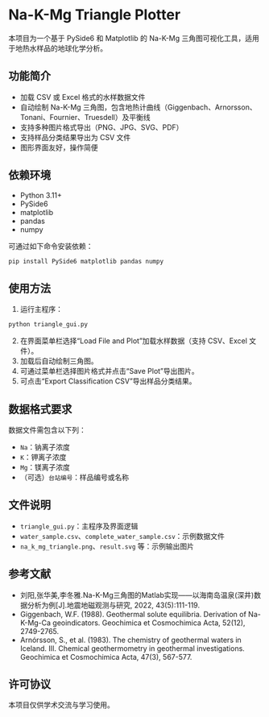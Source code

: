 # Na-K-Mg Triangle Plotter

本项目为一个基于 PySide6 和 Matplotlib 的 Na-K-Mg 三角图可视化工具，适用于地热水样品的地球化学分析。

## 功能简介
- 加载 CSV 或 Excel 格式的水样数据文件
- 自动绘制 Na-K-Mg 三角图，包含地热计曲线（Giggenbach、Arnorsson、Tonani、Fournier、Truesdell）及平衡线
- 支持多种图片格式导出（PNG、JPG、SVG、PDF）
- 支持样品分类结果导出为 CSV 文件
- 图形界面友好，操作简便

## 依赖环境
- Python 3.11+
- PySide6
- matplotlib
- pandas
- numpy

可通过如下命令安装依赖：

```bash
pip install PySide6 matplotlib pandas numpy
```

## 使用方法
1. 运行主程序：

```bash
python triangle_gui.py
```

2. 在界面菜单栏选择“Load File and Plot”加载水样数据（支持 CSV、Excel 文件）。
3. 加载后自动绘制三角图。
4. 可通过菜单栏选择图片格式并点击“Save Plot”导出图片。
5. 可点击“Export Classification CSV”导出样品分类结果。

## 数据格式要求
数据文件需包含以下列：
- `Na`：钠离子浓度
- `K`：钾离子浓度
- `Mg`：镁离子浓度
- （可选）`台站编号`：样品编号或名称

## 文件说明
- `triangle_gui.py`：主程序及界面逻辑
- `water_sample.csv`、`complete_water_sample.csv`：示例数据文件
- `na_k_mg_triangle.png`、`result.svg` 等：示例输出图片

## 参考文献

- 刘阳,张华美,李冬雅.Na-K-Mg三角图的Matlab实现——以海南岛温泉(深井)数据分析为例[J].地震地磁观测与研究, 2022, 43(5):111-119.
- Giggenbach, W.F. (1988). Geothermal solute equilibria. Derivation of Na-K-Mg-Ca geoindicators. Geochimica et Cosmochimica Acta, 52(12), 2749-2765.
- Arnórsson, S., et al. (1983). The chemistry of geothermal waters in Iceland. III. Chemical geothermometry in geothermal investigations. Geochimica et Cosmochimica Acta, 47(3), 567-577.

## 许可协议
本项目仅供学术交流与学习使用。
